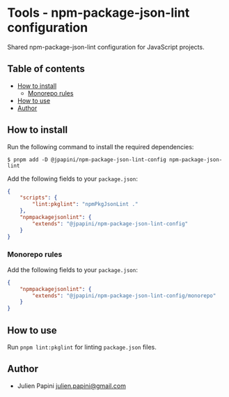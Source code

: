 # Tools - npm-package-json-lint configuration <!-- omit in toc -->

Shared npm-package-json-lint configuration for JavaScript projects.

## Table of contents <!-- omit in toc -->

-   [How to install](#how-to-install)
    -   [Monorepo rules](#monorepo-rules)
-   [How to use](#how-to-use)
-   [Author](#author)

## How to install

Run the following command to install the required dependencies:

```shell
$ pnpm add -D @jpapini/npm-package-json-lint-config npm-package-json-lint
```

Add the following fields to your `package.json`:

```json
{
    "scripts": {
        "lint:pkglint": "npmPkgJsonLint ."
    },
    "npmpackagejsonlint": {
        "extends": "@jpapini/npm-package-json-lint-config"
    }
}
```

### Monorepo rules

Add the following fields to your `package.json`:

```json
{
    "npmpackagejsonlint": {
        "extends": "@jpapini/npm-package-json-lint-config/monorepo"
    }
}
```

## How to use

Run `pnpm lint:pkglint` for linting `package.json` files.

## Author

-   Julien Papini <julien.papini@gmail.com>
